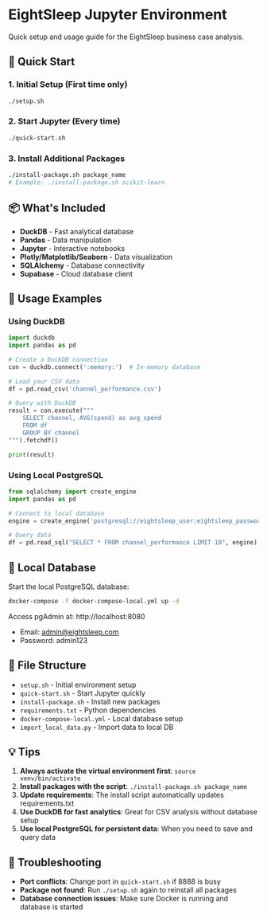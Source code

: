 # EightSleep Jupyter Environment

Quick setup and usage guide for the EightSleep business case analysis.

## 🚀 Quick Start

### 1. Initial Setup (First time only)
```bash
./setup.sh
```

### 2. Start Jupyter (Every time)
```bash
./quick-start.sh
```

### 3. Install Additional Packages
```bash
./install-package.sh package_name
# Example: ./install-package.sh scikit-learn
```

## 📦 What's Included

- **DuckDB** - Fast analytical database
- **Pandas** - Data manipulation
- **Jupyter** - Interactive notebooks
- **Plotly/Matplotlib/Seaborn** - Data visualization
- **SQLAlchemy** - Database connectivity
- **Supabase** - Cloud database client

## 🎯 Usage Examples

### Using DuckDB
```python
import duckdb
import pandas as pd

# Create a DuckDB connection
con = duckdb.connect(':memory:')  # In-memory database

# Load your CSV data
df = pd.read_csv('channel_performance.csv')

# Query with DuckDB
result = con.execute("""
    SELECT channel, AVG(spend) as avg_spend 
    FROM df 
    GROUP BY channel
""").fetchdf()

print(result)
```

### Using Local PostgreSQL
```python
from sqlalchemy import create_engine
import pandas as pd

# Connect to local database
engine = create_engine('postgresql://eightsleep_user:eightsleep_password@localhost:5433/eightsleep_local')

# Query data
df = pd.read_sql("SELECT * FROM channel_performance LIMIT 10", engine)
```

## 🐳 Local Database

Start the local PostgreSQL database:
```bash
docker-compose -f docker-compose-local.yml up -d
```

Access pgAdmin at: http://localhost:8080
- Email: admin@eightsleep.com
- Password: admin123

## 📁 File Structure

- `setup.sh` - Initial environment setup
- `quick-start.sh` - Start Jupyter quickly
- `install-package.sh` - Install new packages
- `requirements.txt` - Python dependencies
- `docker-compose-local.yml` - Local database setup
- `import_local_data.py` - Import data to local DB

## 💡 Tips

1. **Always activate the virtual environment first**: `source venv/bin/activate`
2. **Install packages with the script**: `./install-package.sh package_name`
3. **Update requirements**: The install script automatically updates requirements.txt
4. **Use DuckDB for fast analytics**: Great for CSV analysis without database setup
5. **Use local PostgreSQL for persistent data**: When you need to save and query data

## 🔧 Troubleshooting

- **Port conflicts**: Change port in `quick-start.sh` if 8888 is busy
- **Package not found**: Run `./setup.sh` again to reinstall all packages
- **Database connection issues**: Make sure Docker is running and database is started
